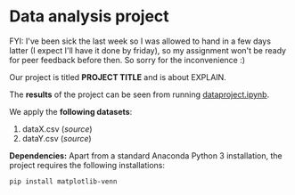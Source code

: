 # Data analysis project

FYI: I've been sick the last week so I was allowed to hand in a few days latter (I expect I'll have it done by friday), so my assignment won't be ready for peer feedback before then. So sorry for the inconvenience :)

Our project is titled **PROJECT TITLE** and is about EXPLAIN.

The **results** of the project can be seen from running [dataproject.ipynb](dataproject.ipynb).

We apply the **following datasets**:

1. dataX.csv (*source*) 
1. dataY.csv (*source*)

**Dependencies:** Apart from a standard Anaconda Python 3 installation, the project requires the following installations:

``pip install matplotlib-venn``
